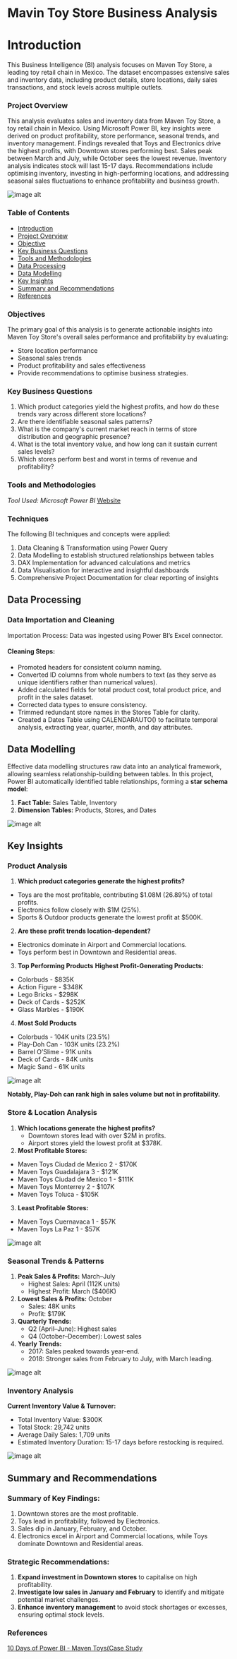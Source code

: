 # Mavin Toy Store Business Analysis

# Introduction
This Business Intelligence (BI) analysis focuses on Maven Toy Store, a leading toy retail chain in Mexico. The dataset encompasses extensive sales and inventory data, including product details, store locations, daily sales transactions, and stock levels across multiple outlets.

### Project Overview
This analysis evaluates sales and inventory data from Maven Toy Store, a toy retail chain in Mexico. Using Microsoft Power BI, key insights were derived on product profitability, store performance, seasonal trends, and inventory management. Findings revealed that Toys and Electronics drive the highest profits, with Downtown stores performing best. Sales peak between March and July, while October sees the lowest revenue. Inventory analysis indicates stock will last 15-17 days. Recommendations include optimising inventory, investing in high-performing locations, and addressing seasonal sales fluctuations to enhance profitability and business growth.


![image alt](https://github.com/Its-Lilianne/PowerBI-Project/blob/a5d370dfe673b0f7eb79ef51773b402564115920/Maven%20Toy%20Store%20--%20Dashboad.png)


### Table of Contents

- [Introduction](#introduction)
- [Project Overview](#project-overview)
- [Objective](#objectives)
- [Key Business Questions](#key-business-questions)
- [Tools and Methodologies](#tools-and-methodologies)
- [Data Processing ](#data-processing)
- [Data Modelling](#data-modelling)
- [Key Insights](#key-insights)
- [Summary and Recommendations](#summary-and-recommendations)
- [References](#references)


### Objectives
The primary goal of this analysis is to generate actionable insights into Maven Toy Store's overall sales performance and profitability by evaluating: 
- Store location performance 
- Seasonal sales trends 
- Product profitability and sales effectiveness 
- Provide recommendations to optimise business strategies.

 
### Key Business Questions 
1. Which product categories yield the highest profits, and how do these trends vary across different store locations?
2. Are there identifiable seasonal sales patterns?
3. What is the company's current market reach in terms of store distribution and geographic presence?
4. What is the total inventory value, and how long can it sustain current sales levels?
5. Which stores perform best and worst in terms of revenue and profitability?


### Tools and Methodologies 
*Tool Used:* *Microsoft Power BI* [Website](https://www.microsoft.com/en-us/power-platform/products/power-bi)



### Techniques
The following BI techniques and concepts were applied:
1. Data Cleaning & Transformation using Power Query
2. Data Modelling to establish structured relationships between tables
3. DAX Implementation for advanced calculations and metrics
4. Data Visualisation for interactive and insightful dashboards
5. Comprehensive Project Documentation for clear reporting of insights



## Data Processing 

### Data Importation and Cleaning 
Importation Process: Data was ingested using Power BI’s Excel connector. 

#### Cleaning Steps: 
- Promoted headers for consistent column naming. 
- Converted ID columns from whole numbers to text (as they serve as unique identifiers rather than numerical values). 
- Added calculated fields for total product cost, total product price, and profit in the sales dataset. 
- Corrected data types to ensure consistency. 
- Trimmed redundant store names in the Stores Table for clarity. 
- Created a Dates Table using CALENDARAUTO() to facilitate temporal analysis, extracting year, quarter, month, and day attributes.


## Data Modelling 
Effective data modelling structures raw data into an analytical framework, allowing seamless relationship-building between tables. In this project, Power BI automatically identified table relationships, forming a **star schema model**: 

1. **Fact Table:** Sales Table, Inventory
2. **Dimension Tables:** Products, Stores, and Dates

![image alt](https://github.com/Its-Lilianne/PowerBI-Project/blob/fcfebb7961875bf33593792cbc3ae8a0f735fe18/Maven%20Toy%20Store%20--%20Relationship%20Model.png)



## Key Insights

### Product Analysis 
1. **Which product categories generate the highest profits?**
- Toys are the most profitable, contributing $1.08M (26.89%) of total profits. 
- Electronics follow closely with $1M (25%). 
- Sports & Outdoor products generate the lowest profit at $500K.

2. **Are these profit trends location-dependent?**
- Electronics dominate in Airport and Commercial locations. 
- Toys perform best in Downtown and Residential areas.
 
3. **Top Performing Products**
**Highest Profit-Generating Products:**
- Colorbuds - $835K 
- Action Figure - $348K 
- Lego Bricks - $298K 
- Deck of Cards - $252K 
- Glass Marbles - $190K

4. **Most Sold Products**
  - Colorbuds - 104K units (23.5%)
  - Play-Doh Can - 103K units (23.2%)
  - Barrel O’Slime - 91K units
  - Deck of Cards - 84K units
  - Magic Sand - 61K units

![image alt](https://github.com/Its-Lilianne/PowerBI-Project/blob/0d5a2aca5be9ee07c5d79865c457c2e03cb7af12/Maven%20Toy%20Store%20--%20Sales%20Report.png)

 **Notably, Play-Doh can rank high in sales volume but not in profitability.**


### Store & Location Analysis 
1. **Which locations generate the highest profits?**
   - Downtown stores lead with over $2M in profits.
   - Airport stores yield the lowest profit at $378K. 
2. **Most Profitable Stores:**
  - Maven Toys Ciudad de Mexico 2 - $170K
  - Maven Toys Guadalajara 3 - $121K
  - Maven Toys Ciudad de Mexico 1 - $111K
  - Maven Toys Monterrey 2 - $107K
  - Maven Toys Toluca - $105K 
3. **Least Profitable Stores:**
  - Maven Toys Cuernavaca 1 - $57K
  - Maven Toys La Paz 1 - $57K 

![image alt](https://github.com/Its-Lilianne/PowerBI-Project/blob/8d49c089478729c030c5c825964f7fa80cd9066d/Maven%20Toy%20Store%20--%20Stores%20Report.png)


### Seasonal Trends & Patterns 
1. **Peak Sales & Profits:** March–July
   - Highest Sales: April (112K units)
   - Highest Profit: March ($406K) 
2. **Lowest Sales & Profits:** October
   - Sales: 48K units
   - Profit: $179K 
3. **Quarterly Trends:**
   - Q2 (April–June): Highest sales
   - Q4 (October–December): Lowest sales 
4. **Yearly Trends:**
   - 2017: Sales peaked towards year-end.
   - 2018: Stronger sales from February to July, with March leading.
  
 ![image alt](https://github.com/Its-Lilianne/PowerBI-Project/blob/d09ac15459ad41733e0723c09338e8de0c821595/Maven%20Toy%20Store%20--%20Trend%20%26%20Pattern%20Report.png)
  
### Inventory Analysis 
**Current Inventory Value & Turnover:**
- Total Inventory Value: $300K
- Total Stock: 29,742 units
- Average Daily Sales: 1,709 units
- Estimated Inventory Duration: 15-17 days before restocking is required.

 ![image alt](https://github.com/Its-Lilianne/PowerBI-Project/blob/58877a801bc76be5b73947d318f754b12fb6e197/Maven%20Toy%20Store%20--%20Inventory%20Report.png)


## Summary and Recommendations 
### Summary of Key Findings: 
1. Downtown stores are the most profitable. 
2. Toys lead in profitability, followed by Electronics. 
3. Sales dip in January, February, and October. 
4. Electronics excel in Airport and Commercial locations, while Toys dominate Downtown and Residential areas.

### Strategic Recommendations: 
1. **Expand investment in Downtown stores** to capitalise on high profitability. 
2. **Investigate low sales in January and February** to identify and mitigate potential market challenges. 
3. **Enhance inventory management** to avoid stock shortages or excesses, ensuring optimal stock levels.

### References
[10 Days of Power BI - Maven Toys(Case Study](https://docs.google.com/spreadsheets/d/1XA16OIdstDgFrCAB384_KMg1PoiYGB4S/edit?usp=drive_link&ouid=107686833480698647313&rtpof=true&sd=true)
